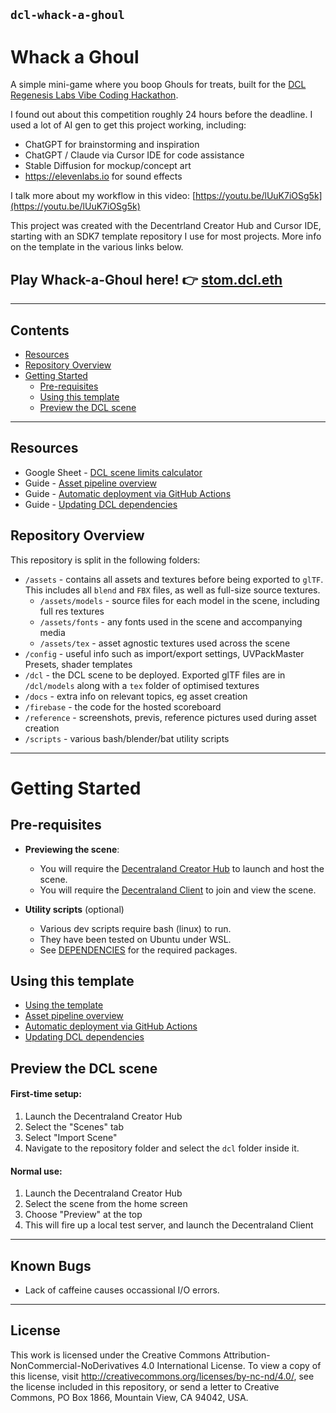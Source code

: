 ## `dcl-whack-a-ghoul`

# Whack a Ghoul

A simple mini-game where you boop Ghouls for treats, built for the [DCL Regenesis Labs Vibe Coding Hackathon](https://dorahacks.io/hackathon/dcl-bring-your-vibe/detail).

I found out about this competition roughly 24 hours before the deadline. I used a lot of AI gen to get this project working, including:

- ChatGPT for brainstorming and inspiration
- ChatGPT / Claude via Cursor IDE for code assistance
- Stable Diffusion for mockup/concept art
- https://elevenlabs.io for sound effects

I talk more about my workflow in this video: [https://youtu.be/lUuK7iOSg5k](https://youtu.be/lUuK7iOSg5k)

This project was created with the Decentrland Creator Hub and Cursor IDE, starting with an SDK7 template repository I use for most projects. More info on the template in the various links below.

## Play Whack-a-Ghoul here! 👉 [stom.dcl.eth](https://decentraland.org/play/?NETWORK=mainnet&position=0%2C0&realm=stom.dcl.eth)

---

## Contents

- [Resources](#resources)
- [Repository Overview](#repository-overview)
- [Getting Started](#getting-started)
  - [Pre-requisites](#pre-requisites)
  - [Using this template](#using-this-template)
  - [Preview the DCL scene](#preview-the-dcl-scene)

---

## Resources

- Google Sheet - [DCL scene limits calculator](https://docs.google.com/spreadsheets/d/1p4aEoGuguFRqeSSXUCC4DLK-HQ8f1cHM2VzXApo7MBk/edit?usp=sharing)
- Guide - [Asset pipeline overview](/docs/ASSETS.md)
- Guide - [Automatic deployment via GitHub Actions](/docs/GITHUB_AUTOMATIC_DEPLOYMENT.md)
- Guide - [Updating DCL dependencies](/docs/UPDATE_DCL_DEPENDENCIES.md)

## Repository Overview

This repository is split in the following folders:

- `/assets` - contains all assets and textures before being exported to `glTF`. This includes all `blend` and `FBX` files, as well as full-size source textures.
  - `/assets/models` - source files for each model in the scene, including full res textures
  - `/assets/fonts` - any fonts used in the scene and accompanying media
  - `/assets/tex` - asset agnostic textures used across the scene
- `/config` - useful info such as import/export settings, UVPackMaster Presets, shader templates
- `/dcl` - the DCL scene to be deployed. Exported glTF files are in `/dcl/models` along with a `tex` folder of optimised textures
- `/docs` - extra info on relevant topics, eg asset creation
- `/firebase` - the code for the hosted scoreboard
- `/reference` - screenshots, previs, reference pictures used during asset creation
- `/scripts` - various bash/blender/bat utility scripts

---

# Getting Started

## Pre-requisites

- **Previewing the scene**:

  - You will require the [Decentraland Creator Hub](https://decentraland.org/download/creator-hub/) to launch and host the scene.
  - You will require the [Decentraland Client](https://decentraland.org/download/) to join and view the scene.

- **Utility scripts** (optional)

  - Various dev scripts require bash (linux) to run.
  - They have been tested on Ubuntu under WSL.
  - See [DEPENDENCIES](/docs/DEPENDENCIES.md) for the required packages.

## Using this template

- [Using the template](/docs/USING_THE_TEMPLATE.md)
- [Asset pipeline overview](/docs/ASSETS.md)
- [Automatic deployment via GitHub Actions](/docs/GITHUB_AUTOMATIC_DEPLOYMENT.md)
- [Updating DCL dependencies](/docs/UPDATE_DCL_DEPENDENCIES.md)

## Preview the DCL scene

#### First-time setup:

1. Launch the Decentraland Creator Hub
1. Select the "Scenes" tab
1. Select "Import Scene"
1. Navigate to the repository folder and select the `dcl` folder inside it.

#### Normal use:

1. Launch the Decentraland Creator Hub
1. Select the scene from the home screen
1. Choose "Preview" at the top
1. This will fire up a local test server, and launch the Decentraland Client

---

## Known Bugs

- Lack of caffeine causes occassional I/O errors.

---

## License

This work is licensed under the Creative Commons Attribution-NonCommercial-NoDerivatives 4.0 International License. To view a copy of this license, visit http://creativecommons.org/licenses/by-nc-nd/4.0/, see the license included in this repository, or send a letter to Creative Commons, PO Box 1866, Mountain View, CA 94042, USA.
